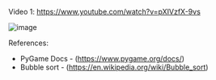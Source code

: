 Video 1: https://www.youtube.com/watch?v=pXIVzfX-9vs

![image](https://github.com/thiagolopes/sorting-algorithms-pygame/assets/5994972/f3d1e3e2-3b6e-494b-a1ff-c1caf2e67b2b)

References:
- PyGame Docs - (https://www.pygame.org/docs/)
- Bubble sort - (https://en.wikipedia.org/wiki/Bubble_sort)
